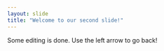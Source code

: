```yaml
---
layout: slide
title: "Welcome to our second slide!"
---
```

Some editing is done.
Use the left arrow to go back!
